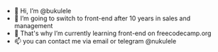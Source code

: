 - 👋 Hi, I’m @bukulele
- 👀 I’m going to switch to front-end after 10 years in sales and management
- 🌱 That's why I’m currently learning front-end on freecodecamp.org
- 📫 you can contact me via email or telegram @nukulele

<!---
bukulele/bukulele is a ✨ special ✨ repository because its `README.md` (this file) appears on your GitHub profile.
You can click the Preview link to take a look at your changes.
--->

